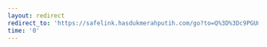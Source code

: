 ```yaml
---
layout: redirect
redirect_to: 'https://safelink.hasdukmerahputih.com/go?to=Q%3D%3Dc9PGUmRzlXZSxVNjd0UlZlJ19SRFaEdk12xFZVVUSFZEdkwzVwU6UkVTVjRMZXSSdFZDBmxPZNRUQlRVF201BXVaMHOVdGJTJKMyVTQzEXZjRqT5UWTUMFl1pUbtRXdlljIwVqYaUzVm5VpudaM2ZVeTkTZMNITSMGYUhmw991ctbDaHRXIuduZtb3c3MW5lVzatYnbWUWhv5nLlaWLWJW9mVzLhZ2bnRHZh9hZnbybS9mNvloL1dGaHBXJhttZkdWYXNy5olualbGYWZy9zM6L0cHaHR'
time: '0'
---
```

